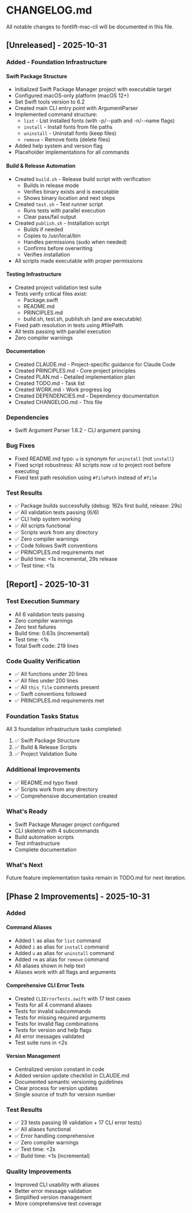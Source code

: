 # CHANGELOG.md
<!-- this_file: CHANGELOG.md -->

All notable changes to fontlift-mac-cli will be documented in this file.

## [Unreleased] - 2025-10-31

### Added - Foundation Infrastructure

#### Swift Package Structure
- Initialized Swift Package Manager project with executable target
- Configured macOS-only platform (macOS 12+)
- Set Swift tools version to 6.2
- Created main CLI entry point with ArgumentParser
- Implemented command structure:
  - `list` - List installed fonts (with -p/--path and -n/--name flags)
  - `install` - Install fonts from file paths
  - `uninstall` - Uninstall fonts (keep files)
  - `remove` - Remove fonts (delete files)
- Added help system and version flag
- Placeholder implementations for all commands

#### Build & Release Automation
- Created `build.sh` - Release build script with verification
  - Builds in release mode
  - Verifies binary exists and is executable
  - Shows binary location and next steps
- Created `test.sh` - Test runner script
  - Runs tests with parallel execution
  - Clear pass/fail output
- Created `publish.sh` - Installation script
  - Builds if needed
  - Copies to /usr/local/bin
  - Handles permissions (sudo when needed)
  - Confirms before overwriting
  - Verifies installation
- All scripts made executable with proper permissions

#### Testing Infrastructure
- Created project validation test suite
- Tests verify critical files exist:
  - Package.swift
  - README.md
  - PRINCIPLES.md
  - build.sh, test.sh, publish.sh (and are executable)
- Fixed path resolution in tests using #filePath
- All tests passing with parallel execution
- Zero compiler warnings

#### Documentation
- Created CLAUDE.md - Project-specific guidance for Claude Code
- Created PRINCIPLES.md - Core project principles
- Created PLAN.md - Detailed implementation plan
- Created TODO.md - Task list
- Created WORK.md - Work progress log
- Created DEPENDENCIES.md - Dependency documentation
- Created CHANGELOG.md - This file

### Dependencies
- Swift Argument Parser 1.6.2 - CLI argument parsing

### Bug Fixes
- Fixed README.md typo: `u` is synonym for `uninstall` (not `install`)
- Fixed script robustness: All scripts now `cd` to project root before executing
- Fixed test path resolution using `#filePath` instead of `#file`

### Test Results
- ✅ Package builds successfully (debug: 162s first build, release: 29s)
- ✅ All validation tests passing (6/6)
- ✅ CLI help system working
- ✅ All scripts functional
- ✅ Scripts work from any directory
- ✅ Zero compiler warnings
- ✅ Code follows Swift conventions
- ✅ PRINCIPLES.md requirements met
- ✅ Build time: <1s incremental, 29s release
- ✅ Test time: <1s

## [Report] - 2025-10-31

### Test Execution Summary
- All 6 validation tests passing
- Zero compiler warnings
- Zero test failures
- Build time: 0.63s (incremental)
- Test time: <1s
- Total Swift code: 219 lines

### Code Quality Verification
- ✅ All functions under 20 lines
- ✅ All files under 200 lines
- ✅ All `this_file` comments present
- ✅ Swift conventions followed
- ✅ PRINCIPLES.md requirements met

### Foundation Tasks Status
All 3 foundation infrastructure tasks completed:
1. ✅ Swift Package Structure
2. ✅ Build & Release Scripts  
3. ✅ Project Validation Suite

### Additional Improvements
- ✅ README.md typo fixed
- ✅ Scripts work from any directory
- ✅ Comprehensive documentation created

### What's Ready
- Swift Package Manager project configured
- CLI skeleton with 4 subcommands
- Build automation scripts
- Test infrastructure
- Complete documentation

### What's Next
Future feature implementation tasks remain in TODO.md for next iteration.

## [Phase 2 Improvements] - 2025-10-31

### Added

#### Command Aliases
- Added `l` as alias for `list` command
- Added `i` as alias for `install` command
- Added `u` as alias for `uninstall` command
- Added `rm` as alias for `remove` command
- All aliases shown in help text
- Aliases work with all flags and arguments

#### Comprehensive CLI Error Tests
- Created `CLIErrorTests.swift` with 17 test cases
- Tests for all 4 command aliases
- Tests for invalid subcommands
- Tests for missing required arguments
- Tests for invalid flag combinations
- Tests for version and help flags
- All error messages validated
- Test suite runs in <2s

#### Version Management
- Centralized version constant in code
- Added version update checklist in CLAUDE.md
- Documented semantic versioning guidelines
- Clear process for version updates
- Single source of truth for version number

### Test Results
- ✅ 23 tests passing (6 validation + 17 CLI error tests)
- ✅ All aliases functional
- ✅ Error handling comprehensive
- ✅ Zero compiler warnings
- ✅ Test time: <2s
- ✅ Build time: <1s (incremental)

### Quality Improvements
- Improved CLI usability with aliases
- Better error message validation
- Simplified version management
- More comprehensive test coverage
